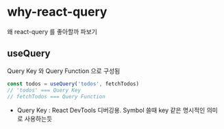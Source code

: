 # why-react-query
왜 react-query 를 좋아할까 파보기

## useQuery

Query Key 와 Query Function 으로 구성됨

```ts
const todos = useQuery('todos', fetchTodos) 
// 'todos' === Query Key
// fetchTodos === Query Function
```

* Query Key : React DevTools 디버깅용. Symbol 쓸때 key 같은 명시적인 의미로 사용하는듯